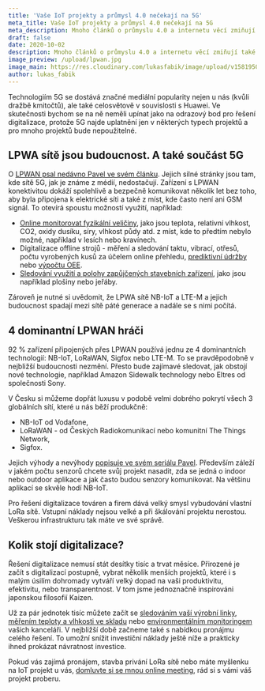 ```yaml
---
title: 'Vaše IoT projekty a průmysl 4.0 nečekají na 5G'
meta_title: Vaše IoT projekty a průmysl 4.0 nečekají na 5G
meta_description: Mnoho článků o průmyslu 4.0 a internetu věcí zmiňují také 5G sítě. Jsou ale 5G sítě jsou nutnou podmínkou 4. průmyslové revoluce a vše, co bylo vybudováno před nimi, bude zahozeno?
draft: false
date: 2020-10-02
description: Mnoho článků o průmyslu 4.0 a internetu věcí zmiňují také 5G sítě. Jsou ale 5G sítě jsou nutnou podmínkou 4. průmyslové revoluce a vše, co bylo vybudováno před nimi, bude zahozeno?
image_preview: /upload/lpwan.jpg
image_main: https://res.cloudinary.com/lukasfabik/image/upload/v1581950249/blog/wide_placeholder.jpg
author: lukas_fabik
---
```


Technologiím 5G se dostává značné mediální popularity nejen u nás (kvůli dražbě kmitočtů), ale také celosvětově v souvislosti s Huawei. Ve skutečnosti bychom se na ně neměli upínat jako na odrazový bod pro řešení digitalizace, protože 5G najde uplatnění jen v některých typech projektů a pro mnoho projektů bude nepoužitelné. 

## LPWA sítě jsou budoucnost. A také součást 5G

O [LPWAN psal nedávno Pavel ve svém článku](/cs/blog/2020-06-09-lpwan/). Jejich silné stránky jsou tam, kde sítě 5G, jak je známe z médií, nedostačují. Zařízení s LPWAN konektivitou dokáží spolehlivě a bezpečně komunikovat několik let bez toho, aby byla připojena k elektrické síti a také z míst, kde často není ani GSM signál. To otevírá spoustu možností využití, například:

* [Online monitorovat fyzikální veličiny](/cs/use-cases/physical-quantities/), jako jsou teplota, relativní vlhkost, CO2, oxidy dusíku, síry, vlhkost půdy atd. z míst, kde to předtím nebylo možné, například v lesích nebo kravínech.
* Digitalizace offline strojů - měření a sledování taktu, vibrací, otřesů, počtu vyrobených kusů za účelem online přehledu, [prediktivní údržby](/cs/blog/2020-03-05-predictive-maintenance/) nebo [výpočtu OEE](https://www.hardwario.com/cs/blog/2020-05-14-oee/).
* [Sledování využití a polohy zapůjčených stavebních zařízení](/cs/use-cases/tracking/), jako jsou například plošiny nebo jeřáby.

Zároveň je nutné si uvědomit, že LPWA sítě NB-IoT a LTE-M a jejich budoucnost spadají mezi sítě páté generace a nadále se s nimi počítá. 

## 4 dominantní LPWAN hráči

92 % zařízení připojených přes LPWAN používá jednu ze 4 dominantních technologií: NB-IoT, LoRaWAN, Sigfox nebo LTE-M. To se pravděpodobně v nejbližší budoucnosti nezmění. Přesto bude zajímavé sledovat, jak obstojí nové technologie, například Amazon Sidewalk technology nebo Eltres od společnosti Sony.

V Česku si můžeme dopřát luxusu v podobě velmi dobrého pokrytí všech 3 globálních sítí, které u nás běží produkčně:

* NB-IoT od Vodafone, 
* LoRaWAN - od Českých Radiokomunikací nebo komunitní The Things Network,
* Sigfox.

Jejich výhody a nevýhody [popisuje ve svém seriálu Pavel]((/cs/blog/2020-06-09-lpwan/)). Především záleží v jakém počtu senzorů chcete svůj projekt nasadit, zda se jedná o indoor nebo outdoor aplikace a jak často budou senzory komunikovat. Na většinu aplikací se skvěle hodí NB-IoT. 

Pro řešení digitalizace továren a firem dává velký smysl vybudování vlastní LoRa sítě. Vstupní náklady nejsou velké a při škálování projektu nerostou. Veškerou infrastrukturu tak máte ve své správě.

## Kolik stojí digitalizace?

Řešení digitalizace nemusí stát desítky tisíc a trvat měsíce. Přirozené je začít s digitalizací postupně, vybrat několik menších projektů, které i s malým úsilím dohromady vytváří velký dopad na vaši produktivitu, efektivitu, nebo transparentnost. V tom jsme jednoznačně inspirováni japonskou filosofií Kaizen. 

Už za pár jednotek tisíc můžete začít se [sledováním vaší výrobní linky](/cs/use-cases/machines-monitoring-oee/), [měřením teploty a vlhkosti ve skladu](/cs/use-cases/temperature-humidity/) nebo [environmentálním monitoringem](/cs/use-cases/environmental-monitoring/) vašich kanceláři. V nejbližší době začneme také s nabídkou pronájmu celého řešení. To umožní snížit investiční náklady ještě níže a prakticky ihned prokázat návratnost investice. 

Pokud vás zajímá pronájem, stavba privání LoRa sítě nebo máte myšlenku na IoT projekt u vás, [domluvte si se mnou online meeting](https://meetings.hubspot.com/lukas-fabik), rád si s vámi váš projekt proberu.
